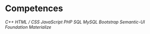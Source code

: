 # Competences

*C++*
*HTML / CSS*
*JavaScript*
*PHP*
*SQL*
*MySQL*
*Bootstrap*
*Semantic-UI*
*Foundation*
*Materialize*
